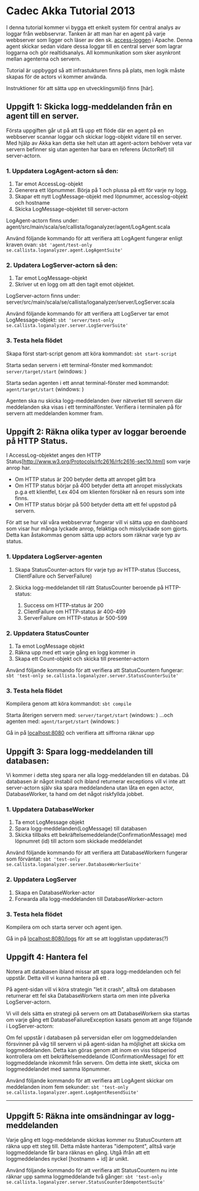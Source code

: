 Cadec Akka Tutorial 2013
====================

I denna tutorial kommer vi bygga ett enkelt system för central analys av loggar från webbservrar. Tanken är att man har en agent på varje webbserver som ligger och läser av den sk. [access-loggen](http://httpd.apache.org/docs/2.2/logs.html#accesslog) i Apache. Denna agent skickar sedan vidare dessa loggar till en central server som lagrar loggarna och gör realtidsanalys. All kommunikation som sker asynkront mellan agenterna och servern.

Tutorial är uppbyggd så att infrastukturen finns på plats, men logik måste skapas för de actors vi kommer använda.

Instruktioner för att sätta upp en utvecklingsmiljö finns [här].

Uppgift 1: Skicka logg-meddelanden från en agent till en server.
---------------------

Första uppgiften går ut på att få upp ett flöde där en agent på en webbserver scannar loggar och skickar logg-objekt vidare till en server. Med hjälp av Akka kan detta ske helt utan att agent-actorn behöver veta var servern befinner sig utan agenten har bara en referens (ActorRef) till server-actorn.

### 1. Uppdatera LogAgent-actorn så den:
1.  Tar emot AccessLog-objekt
2.  Generera ett löpnummer. Börja på 1 och plussa på ett för varje ny logg.
3.  Skapar ett nytt LogMessage-objekt med löpnummer, accesslog-objekt och hostname
4.  Skicka LogMessage-objektet till server-actorn

LogAgent-actorn finns under: agent/src/main/scala/se/callista/loganalyzer/agent/LogAgent.scala

Använd följande kommando för att verifiera att LogAgent fungerar enligt kraven ovan:
`sbt 'agent/test-only se.callista.loganalyzer.agent.LogAgentSuite'`

### 2. Updatera LogServer-actorn så den:

1.  Tar emot LogMessage-objekt
2.  Skriver ut en logg om att den tagit emot objektet.

LogServer-actorn finns under: server/src/main/scala/se/callista/loganalyzer/server/LogServer.scala

Använd följande kommando för att verifiera att LogServer tar emot LogMessage-objekt:
`sbt 'server/test-only se.callista.loganalyzer.server.LogServerSuite'`

### 3. Testa hela flödet

Skapa först start-script genom att köra kommandot: `sbt start-script`

Starta sedan servern i ett terminal-fönster med kommandot: `server/target/start` (windows: )

Starta sedan agenten i ett annat terminal-fönster med kommandot: `agent/target/start` (windows: )

Agenten ska nu skicka logg-meddelanden över nätverket till servern där meddelanden ska visas i ett terminalfönster. Verifiera i terminalen på för servern att meddelanden kommer fram.


Uppgift 2: Räkna olika typer av loggar beroende på HTTP Status.
---------------------

I AccessLog-objektet anges den HTTP Status[http://www.w3.org/Protocols/rfc2616/rfc2616-sec10.html] som varje anrop har. 
  - Om HTTP status är 200 betyder detta att anropet gått bra
  - Om HTTP status börjar på 400 betyder detta att anropet misslyckats p.g.a ett klientfel, t.ex 404 om klienten försöker nå en resurs som inte finns.
  - Om HTTP status börjar på 500 betyder detta att ett fel uppstod på servern.

För att se hur väl våra webbservrar fungerar vill vi sätta upp en dashboard som visar hur många lyckade anrop, felaktiga och misslyckade som gjorts. Detta kan åstakommas genom sätta upp actors som räknar varje typ av status.

### 1. Uppdatera LogServer-agenten
1.  Skapa StatusCounter-actors för varje typ av HTTP-status (Success, ClientFailure och ServerFailure)
2.  Skicka logg-meddelandet till rätt StatusCounter beroende på HTTP-status:

    1. Success om HTTP-status är 200
    2. ClientFailure om HTTP-status är 400-499
    3. ServerFailure om HTTP-status är 500-599

### 2. Uppdatera StatusCounter
1.  Ta emot LogMessage objekt
2.  Räkna upp med ett varje gång en logg kommer in
3.  Skapa ett Count-objekt och skicka till presenter-actorn

Använd följande kommando för att verifiera att StatusCountern fungerar:
`sbt 'test-only se.callista.loganalyzer.server.StatusCounterSuite'`
 
### 3. Testa hela flödet

Kompilera genom att köra kommandot: `sbt compile`

Starta återigen servern med: `server/target/start` (windows: )
...och agenten med: `agent/target/start` (windows: )

Gå in på [localhost:8080](http://localhost:8080) och verifiera att siffrorna räknar upp


Uppgift 3: Spara logg-meddelanden till databasen:
---------------------

Vi kommer i detta steg spara ner alla logg-meddelanden till en databas. Då databasen är något instabil och ibland returnerar exceptions vill vi inte att server-actorn själv ska spara meddelandena utan låta en egen actor, DatabaseWorker, ta hand om det något riskfyllda jobbet. 

### 1. Uppdatera DatabaseWorker
1.  Ta emot LogMessage objekt
2.  Spara logg-meddelanden(LogMessage) till databasen
3.  Skicka tillbaks ett bekräftelsemeddelande(ConfirmationMessage) med löpnumret (id) till actorn som skickade meddelandet

Använd följande kommando för att verifiera att DatabaseWorkern fungerar som förväntat:
`sbt 'test-only se.callista.loganalyzer.server.DatabaseWorkerSuite'`

### 2. Uppdatera LogServer
1.  Skapa en DatabaseWorker-actor
2.  Forwarda alla logg-meddelanden till DatabaseWorker-actorn

### 3. Testa hela flödet
Kompilera om och starta server och agent igen. 

Gå in på [localhost:8080/logs](http://localhost:8080/logs) för att se att logglistan uppdateras(?)

Uppgift 4: Hantera fel
---------------------
Notera att databasen ibland missar att spara logg-meddelanden och fel uppstår. Detta vill vi kunna hantera på ett .

På agent-sidan vill vi köra strategin "let it crash", alltså om databasen returnerar ett fel ska DatabaseWorkern starta om men inte påverka LogServer-actorn.

Vi vill dels sätta en strategi på servern om att DatabaseWorkern ska startas om varje gång ett DatabaseFailureException kasats genom att ange följande i LogServer-actorn:

Om fel uppstår i databasen på serversidan eller om loggmeddelanden försvinner på väg till servern vi på agent-sidan ha möjlighet att skicka om loggmeddelanden. Detta kan göras genom att inom en viss tidsperiod kontrollera om ett bekräftelsemeddelande (ConfirmationMessage) för ett loggmeddelande inkommit från servern. Om detta inte skett, skicka om loggmeddelandet med samma löpnummer.

Använd följande kommando för att verifiera att LogAgent skickar om meddelanden inom fem sekunder:
`sbt 'test-only se.callista.loganalyzer.agent.LogAgentResendSuite'`



---

Uppgift 5: Räkna inte omsändningar av logg-meddelanden
---------------------

Varje gång ett logg-meddelande skickas kommer nu StatusCountern att räkna upp ett steg till. Detta måste hanteras "idempotent", alltså varje loggmeddelande får bara räknas en gång. Utgå ifrån att ett loggmeddelandes nyckel [hostnamn + id] är unikt.

Använd följande kommando för att verifiera att StatusCountern nu inte räknar upp samma loggmeddelande två gånger:
`sbt 'test-only se.callista.loganalyzer.server.StatusCounterIdempotentSuite'`



